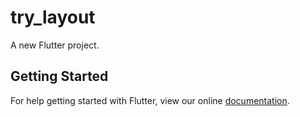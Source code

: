 # try_layout

A new Flutter project.

## Getting Started

For help getting started with Flutter, view our online
[documentation](https://flutter.io/).
